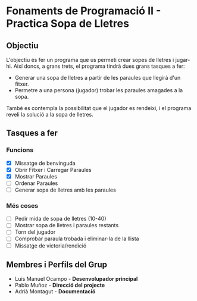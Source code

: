 # Fonaments de Programació II - Practica Sopa de Lletres

## Objectiu
L'objectiu és fer un programa que us permeti crear sopes de lletres i jugar-hi. Així doncs, a
grans trets, el programa tindrà dues grans tasques a fer:

* Generar una sopa de lletres a partir de les paraules que llegirà d'un fitxer.
* Permetre a una persona (jugador) trobar les paraules amagades a la sopa.

També es contempla la possibilitat que el jugador es rendeixi, i el programa reveli la solució
a la sopa de lletres.

## Tasques a fer
### Funcions
- [x] Missatge de benvinguda
- [x] Obrir Fitxer i Carregar Paraules
- [x] Mostrar Paraules
- [ ] Ordenar Paraules
- [ ] Generar sopa de lletres amb les paraules
### Més coses
- [ ] Pedir mida de sopa de lletres (10-40)
- [ ] Mostrar sopa de lletres i paraules restants
- [ ] Torn del jugador
- [ ] Comprobar paraula trobada i eliminar-la de la llista
- [ ] Missatge de victoria/rendició

## Membres i Perfils del Grup
* Luis Manuel Ocampo - **Desenvolupador principal**
* Pablo Muñoz - **Direcció del projecte**
* Adrià Montagut - **Documentació**
